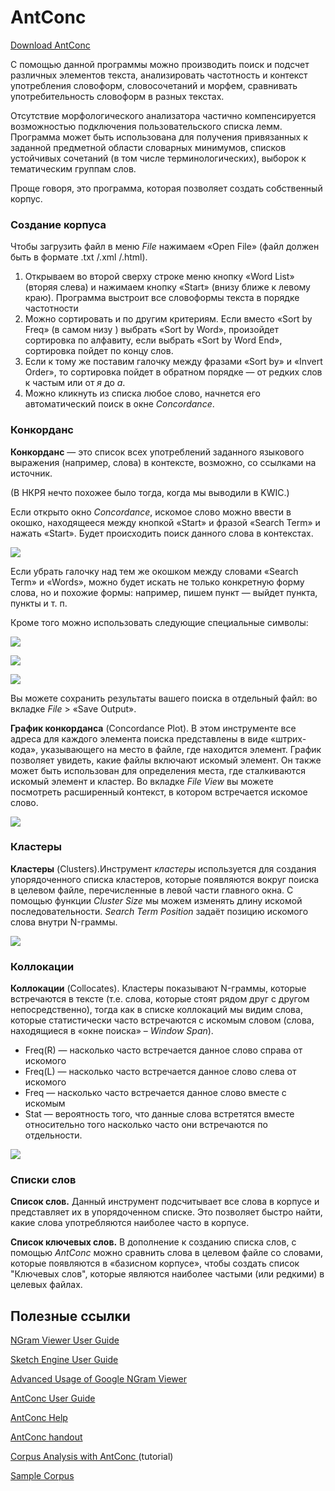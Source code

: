 # AntConc

[Download AntConc](http://www.laurenceanthony.net/software/antconc/)

С помощью данной программы можно производить поиск и подсчет различных элементов текста, анализировать частотность и контекст употребления словоформ, словосочетаний и морфем, сравнивать употребительность словоформ в разных текстах.

Отсутствие морфологического анализатора частично компенсируется возможностью подключения пользовательского списка лемм. Программа может быть использована для получения привязанных к заданной предметной области словарных минимумов, списков устойчивых сочетаний (в том числе терминологических), выборок к тематическим группам слов.

Проще говоря, это программа, которая позволяет создать собственный корпус. 

### Создание корпуса

Чтобы загрузить файл в меню _File_ нажимаем «Open File» (файл должен быть в формате .txt /.xml /.html).

1. Открываем во второй сверху строке меню кнопку «Word List» (вторяя слева) и нажимаем кнопку «Start» (внизу ближе к левому краю). Программа выстроит все словоформы текста в порядке частотности
2. Можно сортировать и по другим критериям. Если вместо «Sort by Freq» (в самом низу ) выбрать «Sort by Word», произойдет сортировка по алфавиту, если выбрать «Sort by Word End», сортировка пойдет по концу слов.
3. Если к тому же поставим галочку между фразами «Sort by» и «Invert Order», то сортировка пойдет в обратном порядке — от редких слов к частым или от _я_ до _а_.
4. Можно кликнуть из списка любое слово, начнется его автоматический поиск в окне _Concordance_.

### Конкорданс

**Конкорданс** — это список всех употреблений заданного языкового выражения (например, слова) в контексте, возможно, со ссылками на источник.

(В НКРЯ нечто похожее было тогда, когда мы выводили в KWIC.)

Если открыто окно _Concordance_, искомое слово можно ввести в окошко, находящееся между кнопкой «Start» и фразой «Search Term» и нажать «Start». Будет происходить поиск данного слова в контекстах.

![](/assets/antconc1.png)

Если убрать галочку над тем же окошком между словами «Search Term» и «Words», можно будет искать не только конкретную форму слова, но и похожие формы: например, пишем пункт — выйдет пункта, пункты и т. п.

Кроме того можно использовать следующие специальные символы:

![](/assets/antconc2.png)

![](/assets/antconc3.png)

![](/assets/antconc5.png)

Вы можете сохранить результаты вашего поиска в отдельный файл: во вкладке _File_ > «Save Output».

**График конкорданса** (Concordance Plot). В этом инструменте все адреса для каждого элемента поиска представлены в виде «штрих-кода», указывающего на место в файле, где находится элемент. График позволяет увидеть, какие файлы включают искомый элемент. Он также может быть использован для определения места, где сталкиваются искомый элемент и кластер. Во вкладке _File View_ вы можете посмотреть расширенный контекст, в котором встречается искомое слово.

![](/assets/antconc6.png)

### Кластеры

**Кластеры** (Clusters).Инструмент _кластеры_ используется для создания упорядоченного списка кластеров, которые появляются вокруг поиска в целевом файле, перечисленные в левой части главного окна. С помощью функции _Cluster Size_ мы можем изменять длину искомой последовательности. _Search Term Position_ задаёт позицию искомого слова внутри N-граммы.

![](/assets/antconc7.png)

### Коллокации

**Коллокации** (Collocates). Кластеры показывают N-граммы, которые встречаются в тексте (т.е. слова, которые стоят рядом друг с другом непосредственно), тогда как в списке коллокаций мы видим слова, которые статистически часто встречаются с искомым словом (слова, находящиеся в «окне поиска» – _Window Span_).

* Freq(R) — насколько часто встречается данное слово справа от искомого
* Freq(L) — насколько часто встречается данное слово слева от искомого
* Freq — насколько часто встречается данное слово вместе с искомым
* Stat — вероятность того, что данные слова встретятся вместе относительно того насколько часто они встречаются по отдельности.

![](/assets/antconc8.png)

### Списки слов

**Список слов.** Данный инструмент подсчитывает все слова в корпусе и представляет их в упорядоченном списке. Это позволяет быстро найти, какие слова употребляются наиболее часто в корпусе.

**Список ключевых слов.** В дополнение к созданию списка слов, с помощью _AntConc_ можно сравнить слова в целевом файле со словами, которые появляются в «базисном корпусе», чтобы создать список "Ключевых слов", которые являются наиболее частыми (или редкими) в целевых файлах.

## Полезные ссылки

[NGram Viewer User Guide](http://gf.nsu.ru/www/wp-content/uploads/2015/11/Google-Books-NGram-Viewer.pdf)

[Sketch Engine User Guide](https://www.sketchengine.co.uk/user-guide/user-manual/)

[Advanced Usage of Google NGram Viewer](https://books.google.com/ngrams/info#)

[AntConc User Guide](http://www.laurenceanthony.net/software/antconc/resources/help_AntConc321_english.pdf)

[AntConc Help](http://www.laurenceanthony.net/software/antconc/releases/AntConc352/help.pdf)

[AntConc handout](https://hfroehlich.files.wordpress.com/2014/05/corpus-linguistics-with-antconc-hgf-handout.pdf)

[Corpus Analysis with AntConc](https://programminghistorian.org/lessons/corpus-analysis-with-antconc)[ ](https://programminghistorian.org/lessons/corpus-analysis-with-antconc)\(tutorial\)

[Sample Corpus](https://www.dropbox.com/s/cmt0m8wxcj78hh8/sample_corpus.txt?dl=0)
